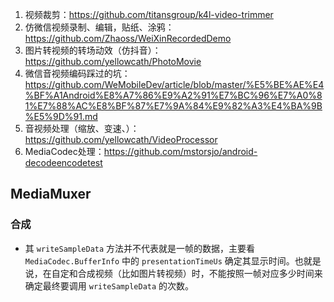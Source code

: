 1. 视频裁剪：https://github.com/titansgroup/k4l-video-trimmer
2. 仿微信视频录制、编辑，贴纸、涂鸦：https://github.com/Zhaoss/WeiXinRecordedDemo
3. 图片转视频的转场动效（仿抖音）：https://github.com/yellowcath/PhotoMovie
4. 微信音视频编码踩过的坑：https://github.com/WeMobileDev/article/blob/master/%E5%BE%AE%E4%BF%A1Android%E8%A7%86%E9%A2%91%E7%BC%96%E7%A0%81%E7%88%AC%E8%BF%87%E7%9A%84%E9%82%A3%E4%BA%9B%E5%9D%91.md
5. 音视频处理（缩放、变速、）：https://github.com/yellowcath/VideoProcessor
6. MediaCodec处理：https://github.com/mstorsjo/android-decodeencodetest

## MediaMuxer

### 合成
* 其  `writeSampleData` 方法并不代表就是一帧的数据，主要看 `MediaCodec.BufferInfo` 中的 `presentationTimeUs` 确定其显示时间。也就是说，在自定和合成视频（比如图片转视频）时，不能按照一帧对应多少时间来确定最终要调用 `writeSampleData` 的次数。